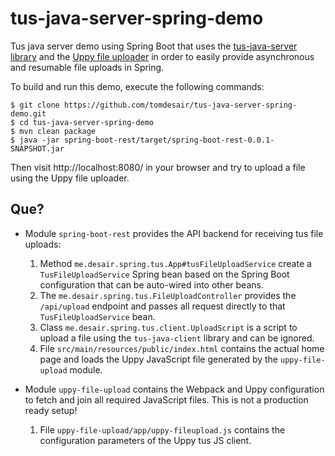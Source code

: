 # tus-java-server-spring-demo
Tus java server demo using Spring Boot that uses the [tus-java-server library](https://github.com/tomdesair/tus-java-server/) and the [Uppy file uploader](https://uppy.io/) in order to easily provide asynchronous and resumable file uploads in Spring.

To build and run this demo, execute the following commands:

```
$ git clone https://github.com/tomdesair/tus-java-server-spring-demo.git
$ cd tus-java-server-spring-demo
$ mvn clean package
$ java -jar spring-boot-rest/target/spring-boot-rest-0.0.1-SNAPSHOT.jar
```

Then visit http://localhost:8080/ in your browser and try to upload a file using the Uppy file uploader.

## Que?
* Module `spring-boot-rest` provides the API backend for receiving tus file uploads:
    1. Method `me.desair.spring.tus.App#tusFileUploadService` create a `TusFileUploadService` Spring bean based on the Spring Boot configuration that can be auto-wired into other beans.
    1. The `me.desair.spring.tus.FileUploadController` provides the `/api/upload` endpoint and passes all request directly to that `TusFileUploadService` bean.
    1. Class `me.desair.spring.tus.client.UploadScript` is a script to upload a file using the `tus-java-client` library and can be ignored.
    1. File `src/main/resources/public/index.html` contains the actual home page and loads the Uppy JavaScript file generated by the `uppy-file-upload` module.

* Module `uppy-file-upload` contains the Webpack and Uppy configuration to fetch and join all required JavaScript files. This is not a production ready setup! 
    1. File `uppy-file-upload/app/uppy-fileupload.js` contains the configuration parameters of the Uppy tus JS client.